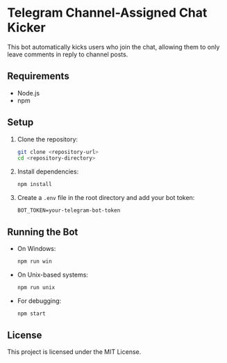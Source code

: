 # Telegram Channel-Assigned Chat Kicker

This bot automatically kicks users who join the chat, allowing them to only leave comments in reply to channel posts.

## Requirements

- Node.js
- npm

## Setup

1. Clone the repository:
    ```sh
    git clone <repository-url>
    cd <repository-directory>
    ```

2. Install dependencies:
    ```sh
    npm install
    ```

3. Create a `.env` file in the root directory and add your bot token:
    ```env
    BOT_TOKEN=your-telegram-bot-token
    ```

## Running the Bot

- On Windows:
    ```sh
    npm run win
    ```

- On Unix-based systems:
    ```sh
    npm run unix
    ```

- For debugging:
    ```sh
    npm start
    ```

## License

This project is licensed under the MIT License.